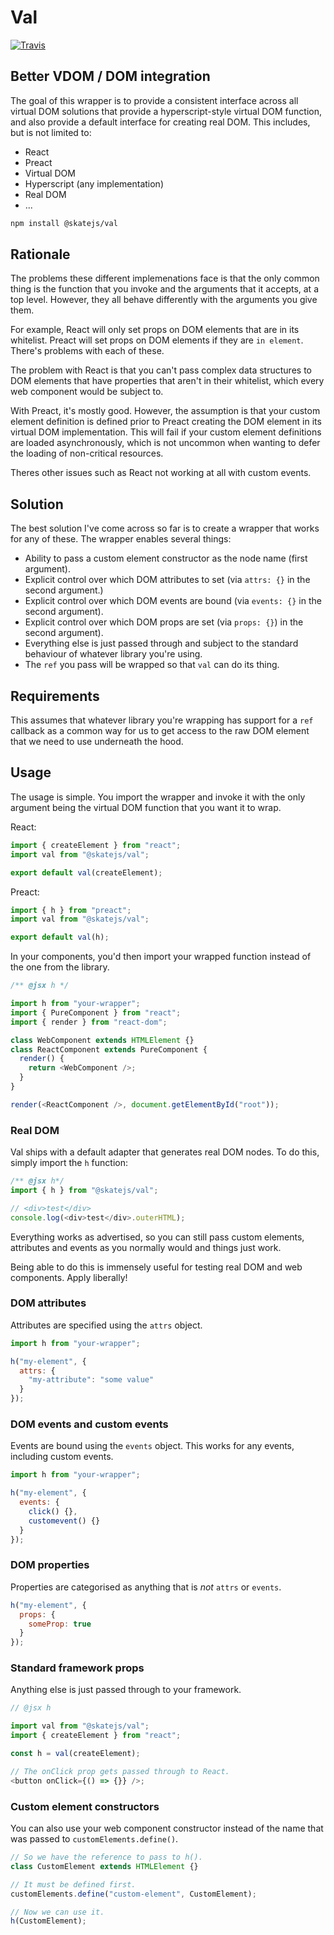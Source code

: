 # Val

[![Travis][build-badge]][build]

[build-badge]: https://img.shields.io/travis/skatejs/val/master.png
[build]: https://travis-ci.org/skatejs/val

## Better VDOM / DOM integration

The goal of this wrapper is to provide a consistent interface across all virtual DOM solutions that provide a hyperscript-style virtual DOM function, and also provide a default interface for creating real DOM. This includes, but is not limited to:

- React
- Preact
- Virtual DOM
- Hyperscript (any implementation)
- Real DOM
- ...

```sh
npm install @skatejs/val
```

## Rationale

The problems these different implemenations face is that the only common thing is the function that you invoke and the arguments that it accepts, at a top level. However, they all behave differently with the arguments you give them.

For example, React will only set props on DOM elements that are in its whitelist. Preact will set props on DOM elements if they are `in element`. There's problems with each of these.

The problem with React is that you can't pass complex data structures to DOM elements that have properties that aren't in their whitelist, which every web component would be subject to.

With Preact, it's mostly good. However, the assumption is that your custom element definition is defined prior to Preact creating the DOM element in its virtual DOM implementation. This will fail if your custom element definitions are loaded asynchronously, which is not uncommon when wanting to defer the loading of non-critical resources.

Theres other issues such as React not working at all with custom events.

## Solution

The best solution I've come across so far is to create a wrapper that works for any of these. The wrapper enables several things:

- Ability to pass a custom element constructor as the node name (first argument).
- Explicit control over which DOM attributes to set (via `attrs: {}` in the second argument.)
- Explicit control over which DOM events are bound (via `events: {}` in the second argument).
- Explicit control over which DOM props are set (via `props: {}`) in the second argument).
- Everything else is just passed through and subject to the standard behaviour of whatever library you're using.
- The `ref` you pass will be wrapped so that `val` can do its thing.

## Requirements

This assumes that whatever library you're wrapping has support for a `ref` callback as a common way for us to get access to the raw DOM element that we need to use underneath the hood.

## Usage

The usage is simple. You import the wrapper and invoke it with the only argument being the virtual DOM function that you want it to wrap.

React:

```js
import { createElement } from "react";
import val from "@skatejs/val";

export default val(createElement);
```

Preact:

```js
import { h } from "preact";
import val from "@skatejs/val";

export default val(h);
```

In your components, you'd then import your wrapped function instead of the one from the library.

```js
/** @jsx h */

import h from "your-wrapper";
import { PureComponent } from "react";
import { render } from "react-dom";

class WebComponent extends HTMLElement {}
class ReactComponent extends PureComponent {
  render() {
    return <WebComponent />;
  }
}

render(<ReactComponent />, document.getElementById("root"));
```

### Real DOM

Val ships with a default adapter that generates real DOM nodes. To do this, simply import the `h` function:

```js
/** @jsx h*/
import { h } from "@skatejs/val";

// <div>test</div>
console.log(<div>test</div>.outerHTML);
```

Everything works as advertised, so you can still pass custom elements, attributes and events as you normally would and things just work.

Being able to do this is immensely useful for testing real DOM and web components. Apply liberally!

### DOM attributes

Attributes are specified using the `attrs` object.

```js
import h from "your-wrapper";

h("my-element", {
  attrs: {
    "my-attribute": "some value"
  }
});
```

### DOM events and custom events

Events are bound using the `events` object. This works for any events, including custom events.

```js
import h from "your-wrapper";

h("my-element", {
  events: {
    click() {},
    customevent() {}
  }
});
```

### DOM properties

Properties are categorised as anything that is _not_ `attrs` or `events`.

```js
h("my-element", {
  props: {
    someProp: true
  }
});
```

### Standard framework props

Anything else is just passed through to your framework.

```js
// @jsx h

import val from "@skatejs/val";
import { createElement } from "react";

const h = val(createElement);

// The onClick prop gets passed through to React.
<button onClick={() => {}} />;
```

### Custom element constructors

You can also use your web component constructor instead of the name that was passed to `customElements.define()`.

```js
// So we have the reference to pass to h().
class CustomElement extends HTMLElement {}

// It must be defined first.
customElements.define("custom-element", CustomElement);

// Now we can use it.
h(CustomElement);
```
